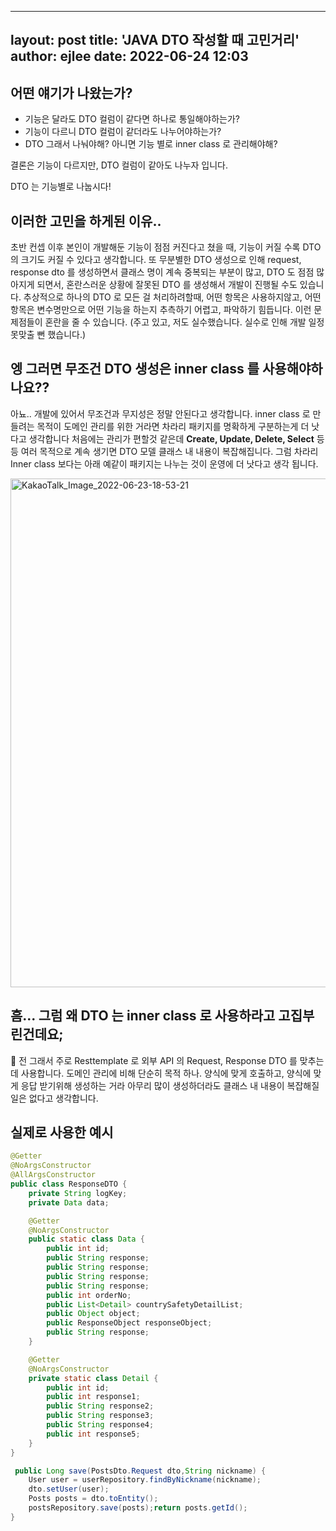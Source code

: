  ---
layout: post
title: 'JAVA DTO 작성할 때 고민거리'
author: ejlee
date: 2022-06-24 12:03
  ---

## 어떤 얘기가 나왔는가?
* 기능은 달라도 DTO 컬럼이 같다면 하나로 통일해야하는가?
* 기능이 다르니 DTO 컬럼이 같더라도 나누어야하는가?
* DTO 그래서 나눠야해? 아니면 기능 별로 inner class 로 관리해야해? 

결론은 기능이 다르지만, DTO 컬럼이 같아도 나누자 입니다.

DTO 는 기능별로 나눕시다!

## 이러한 고민을 하게된 이유..
초반 컨셉 이후 본인이 개발해둔 기능이 점점 커진다고 쳤을 때, 기능이 커질 수록 DTO 의 크기도 커질 수 있다고 생각합니다. 또 무분별한 DTO 생성으로 인해
request, response dto 를 생성하면서 클래스 명이 계속 중복되는 부분이 많고, DTO 도 점점 많아지게 되면서, 혼란스러운 상황에 잘못된 DTO 를 생성해서 개발이 진행될 수도 있습니다.
추상적으로 하나의 DTO 로 모든 걸 처리하려할때, 어떤 항목은 사용하지않고, 어떤 항목은 변수명만으로 어떤 기능을 하는지 추측하기 어렵고, 파악하기 힘듭니다. 
이런 문제점들이 혼란을 줄 수 있습니다.
(주고 있고, 저도 실수했습니다. 실수로 인해 개발 일정 못맞출 뻔 했습니다.)

## 엥 그러면 무조건 DTO 생성은 inner class 를 사용해야하나요??
아뇨.. 개발에 있어서 무조건과 무지성은 정말 안된다고 생각합니다.
inner class 로 만들려는 목적이 도메인 관리를 위한 거라면 차라리 패키지를 명확하게 구분하는게 더 낫다고 생각합니다
처음에는 관리가 편할것 같은데 **Create, Update, Delete, Select** 등등 여러 목적으로 계속 생기면 DTO 모델 클래스 내 내용이 복잡해집니다.
그럼 차라리 Inner class 보다는 아래 예같이 패키지는 나누는 것이 운영에 더 낫다고 생각 됩니다.

<img width="814" alt="KakaoTalk_Image_2022-06-23-18-53-21" src="https://user-images.githubusercontent.com/107032371/175271885-dbdd934a-56cf-48ae-8429-c96b73ad7f50.png">


## 흠... 그럼 왜 DTO 는 inner class 로 사용하라고 고집부린건데요;
🤔 전 그래서 주로 Resttemplate 로 외부 API 의 Request, Response DTO 를 맞추는데 사용합니다.
도메인 관리에 비해 단순히 목적 하나. 양식에 맞게 호출하고, 양식에 맞게 응답 받기위해 생성하는 거라
아무리 많이 생성하더라도 클래스 내 내용이 복잡해질 일은 없다고 생각합니다.

## 실제로 사용한 예시

```java
@Getter
@NoArgsConstructor
@AllArgsConstructor
public class ResponseDTO {
    private String logKey;
    private Data data;

    @Getter
    @NoArgsConstructor
    public static class Data {
        public int id;
        public String response;
        public String response;
        public String response;
        public String response;
        public int orderNo;
        public List<Detail> countrySafetyDetailList;
        public Object object;
        public ResponseObject responseObject;
        public String response;
    }

    @Getter
    @NoArgsConstructor
    private static class Detail {
        public int id;
        public int response1;
        public String response2;
        public String response3;
        public String response4;
        public int response5;
    }
}
```

```java
 public Long save(PostsDto.Request dto,String nickname) {
    User user = userRepository.findByNickname(nickname);
    dto.setUser(user);
    Posts posts = dto.toEntity();
    postsRepository.save(posts);return posts.getId();
}
```

